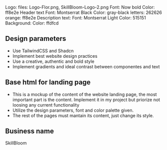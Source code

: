 Logo:
	files: Logo-Flor.png, SkillBloom-Logo-2.png
	Font: Now bold
	Color: ff8e2e
Header text
	Font: Montserrat Black
	Color: 
		gray-black letters: 262626
		orange: ff8e2e
Description text:
	Font: Montserrat Light
	Color: 515151
Background:
	Color: ffdfcd

## Design parameters

* Use TailwindCSS and Shadcn
* Implement best website design practices
* Use a creative, authentic and bold style
* Implement gradients and ideal contrast between componentes and text

## Base html for landing page

* This is a mockup of the content of the website landing page, the most important part is the content. Implement it in my project but priorize not loosing any current functionality
* Utilize the design parameters, font and color palette given.
* The rest of the pages must mantain its content, just change its style.

## Business name

SkillBloom

